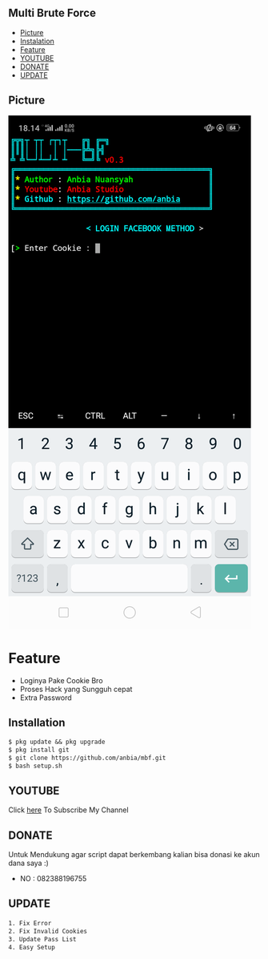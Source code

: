 ## Multi Brute Force
* [Picture](#Picture)
* [Instalation](#installation)
* [Feature](#feature)
* [YOUTUBE](#youtube)
* [DONATE](#donate)
* [UPDATE](#update)

## Picture

<img src ="https://github.com/anbia/mbf/blob/master/Screenshot_2020-08-04-18-14-26-96.png" />

# Feature
* Loginya Pake Cookie Bro
* Proses Hack yang Sungguh cepat 
* Extra Password

## Installation
```
$ pkg update && pkg upgrade
$ pkg install git
$ git clone https://github.com/anbia/mbf.git
$ bash setup.sh
```

## YOUTUBE
Click [here](https://www.youtube.com/channel/UCLoWICMJln6wr3Dj0gMHXCw) To Subscribe My Channel


## DONATE
Untuk Mendukung agar script dapat berkembang kalian bisa donasi ke akun dana saya :)
<ul><li>NO : 082388196755</ul></li>

## UPDATE
```
1. Fix Error
2. Fix Invalid Cookies
3. Update Pass List
4. Easy Setup
```
